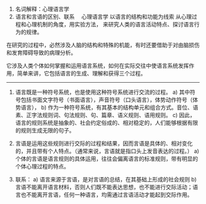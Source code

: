 1.	名词解释：心理语言学
2.	语言和言语的区别、联系 
心理语言学
以语言的结构和功能为线索
从心理过程和心理机制的角度，用实验方法，
来研究人类的语言活动特点、探讨语言行为的规律。

在研究的过程中，必然涉及人脑的结构和特殊的机能，有时还要借助于对由脑损伤和发育障碍导致的病理分析。

它涉及人类个体如何掌握和运用语言系统，如何在实际交往中使语言系统发挥作用，简单来讲，它包括语言的生成、理解和获得三个过程。
________________________________________
1.	语言既是一种符号系统，也是使用这种符号系统进行交流的过程。
a)	其中符号包括书面文字符号（书面语言），声音符号（口头语言），体势动作符号（体势语言），
b)	作为一种符号系统，有其基本的结构单元和组合方式。音位、语素、正字法规则词、句法规则、句、篇章、语义规则、语用规则。
c)	因此，语言的规则系统是抽象的、社会约定俗成的、相对稳定的，人们能够根据有限的规则生成无限的句子。

2.	言语是运用这些规则进行交际的过程和结果，因而言语是具体的、相对变化的，并且带有个人特点。（通常来说，言语就是指口头上发音表达的过程。）
a)	个体的言语是语言规则的具体运用，往往会偏离语言的标准规则，带有明显的个体心理过程的特点。
3.	联系：
a)	语言来源于言语，是对言语的总结，在其基础上形成的社会规则
b)	言语不能离开语言材料，否则人们既不能表达思想，也不能进行交际活动；语言也不能离开言语，任何一种语言，均需通过言语活动才能起到交际作用。


